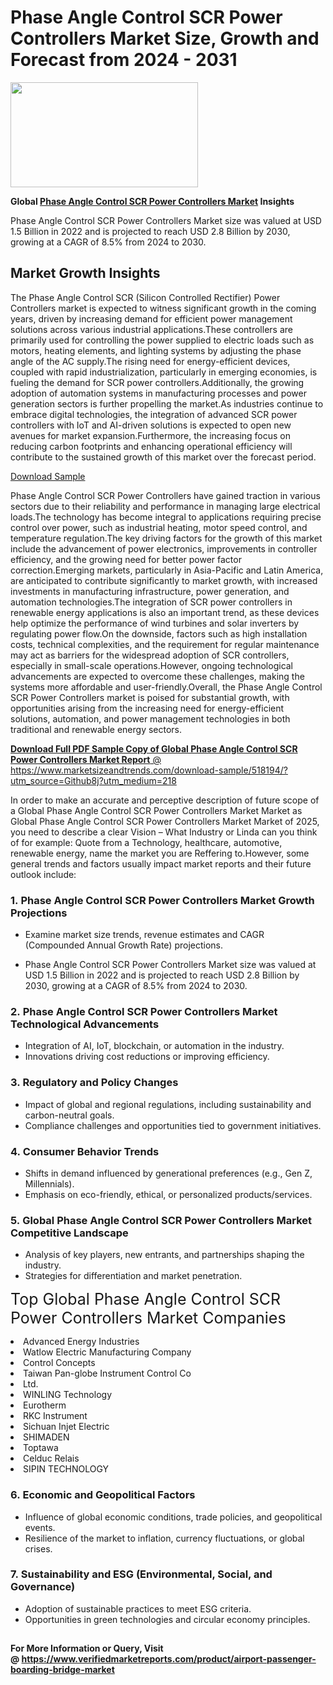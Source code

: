 <H1>Phase Angle Control SCR Power Controllers Market Size, Growth and Forecast from 2024 - 2031</H1><img class="aligncenter size-medium wp-image-584254" src="https://thirdeyenews.in/wp-content/uploads/2024/09/Global-Market-Research-300x168.jpeg" alt="" width="300" height="168" /><p><strong>Global&nbsp;<a href="https://www.marketsizeandtrends.com/download-sample/518194/?utm_source=Github8j?utm_medium=218">Phase Angle Control SCR Power Controllers Market</a> Insights</strong></p><p>Phase Angle Control SCR Power Controllers Market size was valued at USD 1.5 Billion in 2022 and is projected to reach USD 2.8 Billion by 2030, growing at a CAGR of 8.5% from 2024 to 2030.</p><p><h2>Market Growth Insights</h2> <p>The Phase Angle Control SCR (Silicon Controlled Rectifier) Power Controllers market is expected to witness significant growth in the coming years, driven by increasing demand for efficient power management solutions across various industrial applications.These controllers are primarily used for controlling the power supplied to electric loads such as motors, heating elements, and lighting systems by adjusting the phase angle of the AC supply.The rising need for energy-efficient devices, coupled with rapid industrialization, particularly in emerging economies, is fueling the demand for SCR power controllers.Additionally, the growing adoption of automation systems in manufacturing processes and power generation sectors is further propelling the market.As industries continue to embrace digital technologies, the integration of advanced SCR power controllers with IoT and AI-driven solutions is expected to open new avenues for market expansion.Furthermore, the increasing focus on reducing carbon footprints and enhancing operational efficiency will contribute to the sustained growth of this market over the forecast period.</p> <p><a href="sample-download-link">Download Sample</a></p> <p>Phase Angle Control SCR Power Controllers have gained traction in various sectors due to their reliability and performance in managing large electrical loads.The technology has become integral to applications requiring precise control over power, such as industrial heating, motor speed control, and temperature regulation.The key driving factors for the growth of this market include the advancement of power electronics, improvements in controller efficiency, and the growing need for better power factor correction.Emerging markets, particularly in Asia-Pacific and Latin America, are anticipated to contribute significantly to market growth, with increased investments in manufacturing infrastructure, power generation, and automation technologies.The integration of SCR power controllers in renewable energy applications is also an important trend, as these devices help optimize the performance of wind turbines and solar inverters by regulating power flow.On the downside, factors such as high installation costs, technical complexities, and the requirement for regular maintenance may act as barriers for the widespread adoption of SCR controllers, especially in small-scale operations.However, ongoing technological advancements are expected to overcome these challenges, making the systems more affordable and user-friendly.Overall, the Phase Angle Control SCR Power Controllers market is poised for substantial growth, with opportunities arising from the increasing need for energy-efficient solutions, automation, and power management technologies in both traditional and renewable energy sectors.</p> <p><a href="more-info-link"></p><p><span class=""><strong>Download Full PDF Sample Copy of Global Phase Angle Control SCR Power Controllers Market Report</strong> @ <a href="https://www.marketsizeandtrends.com/download-sample/518194/?utm_source=Github8j?utm_medium=218" target="_blank">https://www.marketsizeandtrends.com/download-sample/518194/?utm_source=Github8j?utm_medium=218</a></span></p><p>In order to make an accurate and perceptive description of future scope of a Global&nbsp;Phase Angle Control SCR Power Controllers Market Market as Global&nbsp;Phase Angle Control SCR Power Controllers Market Market of 2025, you need to describe a clear Vision &ndash; What Industry or Linda can you think of for example: Quote from a Technology, healthcare, automotive, renewable energy, name the market you are Reffering to.However, some general trends and factors usually impact market reports and their future outlook include:</p><h3>1.&nbsp;<strong>Phase Angle Control SCR Power Controllers Market Growth Projections</strong></h3><ul><li>Examine market size trends, revenue estimates and CAGR (Compounded Annual Growth Rate) projections.</li><li><p>Phase Angle Control SCR Power Controllers Market size was valued at USD 1.5 Billion in 2022 and is projected to reach USD 2.8 Billion by 2030, growing at a CAGR of 8.5% from 2024 to 2030.</p></li></ul><h3>2.&nbsp;<strong>Phase Angle Control SCR Power Controllers Market Technological Advancements</strong></h3><ul><li>Integration of AI, IoT, blockchain, or automation in the industry.</li><li>Innovations driving cost reductions or improving efficiency.</li></ul><h3>3.&nbsp;<strong>Regulatory and Policy Changes</strong></h3><ul><li>Impact of global and regional regulations, including sustainability and carbon-neutral goals.</li><li>Compliance challenges and opportunities tied to government initiatives.</li></ul><h3>4.&nbsp;<strong>Consumer Behavior Trends</strong></h3><ul><li>Shifts in demand influenced by generational preferences (e.g., Gen Z, Millennials).</li><li>Emphasis on eco-friendly, ethical, or personalized products/services.</li></ul><h3>5.&nbsp;<strong>Global Phase Angle Control SCR Power Controllers Market Competitive Landscape</strong></h3><ul><li>Analysis of key players, new entrants, and partnerships shaping the industry.</li><li>Strategies for differentiation and market penetration.</li></ul><p data-pm-slice="1 1 []"><span style="color: inherit; font-family: inherit; font-size: 25px;">Top Global Phase Angle Control SCR Power Controllers Market Companies</span></p><div class="" data-test-id=""><p><li>Advanced Energy Industries</li><li> Watlow Electric Manufacturing Company</li><li> Control Concepts</li><li> Taiwan Pan-globe Instrument Control Co</li><li> Ltd.</li><li> WINLING Technology</li><li> Eurotherm</li><li> RKC Instrument</li><li> Sichuan Injet Electric</li><li> SHIMADEN</li><li> Toptawa</li><li> Celduc Relais</li><li> SIPIN TECHNOLOGY</li></p></div><h3>6.&nbsp;<strong>Economic and Geopolitical Factors</strong></h3><ul><li>Influence of global economic conditions, trade policies, and geopolitical events.</li><li>Resilience of the market to inflation, currency fluctuations, or global crises.</li></ul><h3>7.&nbsp;<strong>Sustainability and ESG (Environmental, Social, and Governance)</strong></h3><ul><li>Adoption of sustainable practices to meet ESG criteria.</li><li>Opportunities in green technologies and circular economy principles.</li></ul><h2><strong style="font-size: 14px;">For More Information or Query, Visit @&nbsp;</strong><a style="background-color: #ffffff; font-size: 14px;" href="https://www.marketsizeandtrends.com/report/phase-angle-control-scr-power-controllers-market/" target="_blank">https://www.verifiedmarketreports.com/product/airport-passenger-boarding-bridge-market</a></h2>